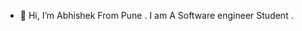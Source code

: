 - 👋 Hi, I’m Abhishek From Pune .
I am A Software engineer Student .
  

<!---
Abhi5766/Abhi5766 is a ✨ special ✨ repository because its `README.md` (this file) appears on your GitHub profile.
You can click the Preview link to take a look at your changes.
--->
